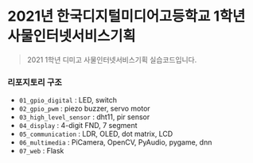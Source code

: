 # 2021년 한국디지털미디어고등학교 1학년 사물인터넷서비스기획

> 2021 1학년 디미고 사물인터넷서비스기획 실습코드입니다.

### 리포지토리 구조

* `01_gpio_digital` : LED, switch
* `02_gpio_pwm` : piezo buzzer, servo motor
* `03_high_level_sensor` : dht11, pir sensor
* `04_display` : 4-digit FND, 7 segment
* `05_communication` : LDR, OLED, dot matrix, LCD
* `06_multimedia` : PiCamera, OpenCV, PyAudio, pygame, dnn
* `07_web` : Flask